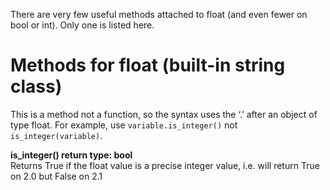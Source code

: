 There are very few useful methods attached to float (and even fewer on bool or int). Only one is listed here. 

Methods for float (built-in string class)
======================

This is a method not a function, so the syntax uses the ‘.’ after an object of type float. For example, use `variable.is_integer()` not `is_integer(variable)`.

**is_integer() return type: bool**
<br />Returns True if the float value is a precise integer value, i.e. will return True on 2.0 but False on 2.1
